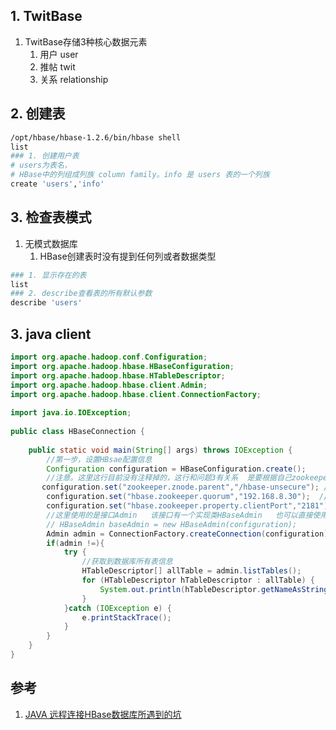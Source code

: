 
## 1. TwitBase

1. TwitBase存储3种核心数据元素
    1. 用户 user
    2. 推帖 twit
    3. 关系 relationship

## 2. 创建表

```sh
/opt/hbase/hbase-1.2.6/bin/hbase shell
list
### 1. 创建用户表
# users为表名，
# HBase中的列组成列族 column family。info 是 users 表的一个列族
create 'users','info'
```

## 3. 检查表模式

1. 无模式数据库
    1. HBase创建表时没有提到任何列或者数据类型

```sh
### 1. 显示存在的表
list
### 2. describe查看表的所有默认参数
describe 'users'
```
## 3. java client

```java
import org.apache.hadoop.conf.Configuration;
import org.apache.hadoop.hbase.HBaseConfiguration;
import org.apache.hadoop.hbase.HTableDescriptor;
import org.apache.hadoop.hbase.client.Admin;
import org.apache.hadoop.hbase.client.ConnectionFactory;
 
import java.io.IOException;
 
public class HBaseConnection {
 
    public static void main(String[] args) throws IOException {
        //第一步，设置HBsae配置信息
        Configuration configuration = HBaseConfiguration.create();    
        //注意。这里这行目前没有注释掉的，这行和问题3有关系  是要根据自己zookeeper.znode.parent的配置信息进行修改。
       configuration.set("zookeeper.znode.parent","/hbase-unsecure"); //与 hbase-site-xml里面的配置信息 zookeeper.znode.parent 一致  
        configuration.set("hbase.zookeeper.quorum","192.168.8.30");  //hbase 服务地址
        configuration.set("hbase.zookeeper.property.clientPort","2181"); //端口号
        //这里使用的是接口Admin   该接口有一个实现类HBaseAdmin   也可以直接使用这个实现类
        // HBaseAdmin baseAdmin = new HBaseAdmin(configuration);
        Admin admin = ConnectionFactory.createConnection(configuration).getAdmin();
        if(admin !=){
            try {
                //获取到数据库所有表信息
                HTableDescriptor[] allTable = admin.listTables();
                for (HTableDescriptor hTableDescriptor : allTable) {
                    System.out.println(hTableDescriptor.getNameAsString());
                }
            }catch (IOException e) {
                e.printStackTrace();
            }
        }
    }
}

```


## 参考

1. [JAVA 远程连接HBase数据库所遇到的坑](https://blog.csdn.net/ycf921244819/article/details/81706119)